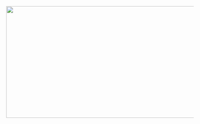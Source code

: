 <a href="https://github.com/devxb/gitanimals">
<img
  src="https://render.gitanimals.org/farms/tkendi"
  width="600"
  height="300"
/>
</a>

<!--
**momenthana/momenthana** is a ✨ _special_ ✨ repository because its `README.md` (this file) appears on your GitHub profile.

Here are some ideas to get you started:

- 🔭 I’m currently working on ...
- 🌱 I’m currently learning ...
- 👯 I’m looking to collaborate on ...
- 🤔 I’m looking for help with ...
- 💬 Ask me about ...
- 📫 How to reach me: ...
- 😄 Pronouns: ...
- ⚡ Fun fact: ...
-->
